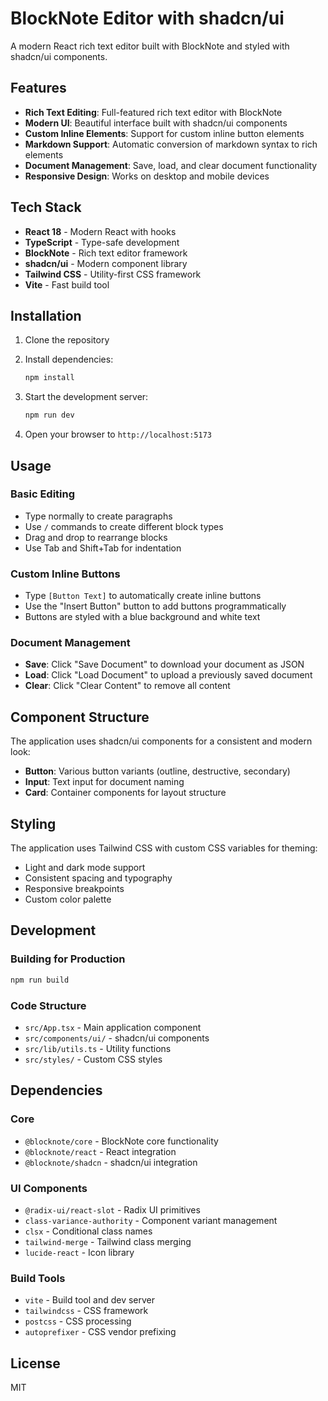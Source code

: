# BlockNote Editor with shadcn/ui

A modern React rich text editor built with BlockNote and styled with shadcn/ui components.

## Features

- **Rich Text Editing**: Full-featured rich text editor with BlockNote
- **Modern UI**: Beautiful interface built with shadcn/ui components
- **Custom Inline Elements**: Support for custom inline button elements
- **Markdown Support**: Automatic conversion of markdown syntax to rich elements
- **Document Management**: Save, load, and clear document functionality
- **Responsive Design**: Works on desktop and mobile devices

## Tech Stack

- **React 18** - Modern React with hooks
- **TypeScript** - Type-safe development
- **BlockNote** - Rich text editor framework
- **shadcn/ui** - Modern component library
- **Tailwind CSS** - Utility-first CSS framework
- **Vite** - Fast build tool

## Installation

1. Clone the repository
2. Install dependencies:

   ```bash
   npm install
   ```

3. Start the development server:

   ```bash
   npm run dev
   ```

4. Open your browser to `http://localhost:5173`

## Usage

### Basic Editing

- Type normally to create paragraphs
- Use `/` commands to create different block types
- Drag and drop to rearrange blocks
- Use Tab and Shift+Tab for indentation

### Custom Inline Buttons

- Type `[Button Text]` to automatically create inline buttons
- Use the "Insert Button" button to add buttons programmatically
- Buttons are styled with a blue background and white text

### Document Management

- **Save**: Click "Save Document" to download your document as JSON
- **Load**: Click "Load Document" to upload a previously saved document
- **Clear**: Click "Clear Content" to remove all content

## Component Structure

The application uses shadcn/ui components for a consistent and modern look:

- **Button**: Various button variants (outline, destructive, secondary)
- **Input**: Text input for document naming
- **Card**: Container components for layout structure

## Styling

The application uses Tailwind CSS with custom CSS variables for theming:

- Light and dark mode support
- Consistent spacing and typography
- Responsive breakpoints
- Custom color palette

## Development

### Building for Production

```bash
npm run build
```

### Code Structure

- `src/App.tsx` - Main application component
- `src/components/ui/` - shadcn/ui components
- `src/lib/utils.ts` - Utility functions
- `src/styles/` - Custom CSS styles

## Dependencies

### Core

- `@blocknote/core` - BlockNote core functionality
- `@blocknote/react` - React integration
- `@blocknote/shadcn` - shadcn/ui integration

### UI Components

- `@radix-ui/react-slot` - Radix UI primitives
- `class-variance-authority` - Component variant management
- `clsx` - Conditional class names
- `tailwind-merge` - Tailwind class merging
- `lucide-react` - Icon library

### Build Tools

- `vite` - Build tool and dev server
- `tailwindcss` - CSS framework
- `postcss` - CSS processing
- `autoprefixer` - CSS vendor prefixing

## License

MIT
